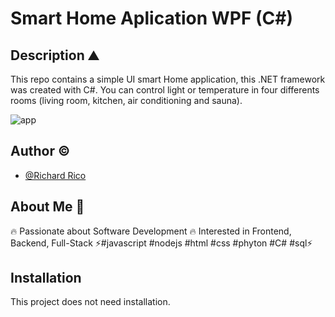 # Smart Home Aplication WPF (C#)

## Description ⛰

This repo contains a simple UI smart Home application, this .NET framework was created with C#. You can control light or temperature in four differents rooms (living room, kitchen, air conditioning and sauna).

![app](https://user-images.githubusercontent.com/104793974/190135729-e0beed97-2362-4550-b7db-24c84d5c07d1.JPG)

## Author ©

- [@Richard Rico](https://github.com/Richard-Rico)


## About Me 🚀
🔥 Passionate about Software Development 🔥 Interested in Frontend, Backend, Full-Stack ⚡#javascript #nodejs #html #css #phyton #C# #sql⚡


## Installation

This project does not need installation.
